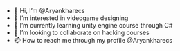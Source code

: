 - 👋 Hi, I’m @Aryankharecs
- 👀 I’m interested in videogame designing
- 🌱 I’m currently learning unity engine course through C#
- 💞️ I’m looking to collaborate on hacking courses
- 📫 How to reach me through my profile @Aryankharecs

<!---
Aryankharecs/Aryankharecs is a ✨ special ✨ repository because its `README.md` (this file) appears on your GitHub profile.
You can click the Preview link to take a look at your changes.
--->
